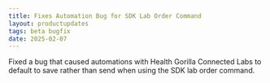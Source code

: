 ```yaml
---
title: Fixes Automation Bug for SDK Lab Order Command
layout: productupdates  
tags: beta bugfix   
date: 2025-02-07  
---
```


Fixed a bug that caused automations with Health Gorilla Connected Labs to default to save rather than send when using the SDK lab order command.  

